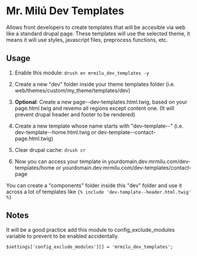 # Mr. Milú Dev Templates

Allows front developers to create templates that will be accesible via web like a standard drupal page. These templates will use the selected theme, it means it will use styles, javascript files, preprocess functions, etc.

## Usage
1. Enable this module: `drush en mrmilu_dev_templates -y`

1. Create a new "dev" folder inside your theme templates folder (i.e. web/themes/custom/my_theme/templates/dev)

1. __Optional__: Create a new page--dev-templates.html.twig, based on your page.html.twig and revemo all regions except content one. (It will prevent drupal header and footer to be rendered)

1. Create a new template whose name starts with "dev-template--" (i.e. dev-template--home.html.twig or dev-template--contact-page.html.twig)

1. Clear drupal cache: `drush cr`

1. Now you can access your template in yourdomain.dev.mrmilu.com/dev-templates/home or yourdomain.dev.mrmilu.com/dev-templates/contact-page

You can create a "components" folder inside this "dev" folder and use it across a lot of templates like `{% include 'dev-template--header.html.twig' %}`

## Notes
It will be a good practice add this module to config_exclude_modules variable to prevent to be enabled accidentally.

`$settings['config_exclude_modules'][] = 'mrmilu_dev_templates';`
